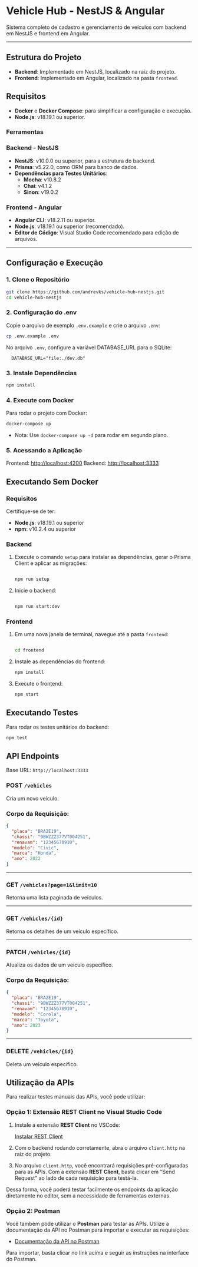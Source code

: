 # Vehicle Hub - NestJS & Angular

Sistema completo de cadastro e gerenciamento de veículos com backend em NestJS e frontend em Angular.

---

## Estrutura do Projeto

- **Backend**: Implementado em NestJS, localizado na raiz do projeto.
- **Frontend**: Implementado em Angular, localizado na pasta `frontend`.

## Requisitos
- **Docker** e **Docker Compose**: para simplificar a configuração e execução.
- **Node.js**: v18.19.1 ou superior.

### Ferramentas

### Backend - NestJS

- **NestJS**: v10.0.0 ou superior, para a estrutura do backend.
- **Prisma**: v5.22.0, como ORM para banco de dados.
- **Dependências para Testes Unitários**:
  - **Mocha**: v10.8.2
  - **Chai**: v4.1.2
  - **Sinon**: v19.0.2

### Frontend - Angular

- **Angular CLI**: v18.2.11 ou superior.
- **Node.js**: v18.19.1 ou superior (recomendado).
- **Editor de Código**: Visual Studio Code recomendado para edição de arquivos.
---

## Configuração e Execução

### 1. Clone o Repositório

```bash
git clone https://github.com/andrevks/vehicle-hub-nestjs.git
cd vehicle-hub-nestjs
```

### 2. Configuração do .env

Copie o arquivo de exemplo `.env.example` e crie o arquivo `.env`:

```bash
cp .env.example .env
```

No arquivo `.env`, configure a variável DATABASE_URL para o SQLite:

```plain
  DATABASE_URL="file:./dev.db"
```

### 3. Instale Dependências

```bash
npm install

```

### 4. Execute com Docker
Para rodar o projeto com Docker:

```bash
docker-compose up
```
- Nota: Use `docker-compose up -d` para rodar em segundo plano.

### 5. Acessando a Aplicação
Frontend: [http://localhost:4200](http://localhost:4200)
Backend: [http://localhost:3333](http://localhost:3333)

## Executando Sem Docker

### Requisitos

Certifique-se de ter:

- **Node.js**: v18.19.1 ou superior
- **npm**: v10.2.4 ou superior

### Backend

1. Execute o comando `setup` para instalar as dependências, gerar o Prisma Client e aplicar as migrações:
    
    ```bash
    
    npm run setup
    ```
    
2. Inicie o backend:
    
    ```bash
    
    npm run start:dev
    ```
    

### Frontend

1. Em uma nova janela de terminal, navegue até a pasta `frontend`:
    
    ```bash
    
    cd frontend
    ```
    
2. Instale as dependências do frontend:
    
    ```bash
    npm install
    ```
    
3. Execute o frontend:
    
    ```bash
    npm start
    ```

## Executando Testes
Para rodar os testes unitários do backend:

```bash
npm test
```

## API Endpoints

Base URL: `http://localhost:3333`

### **POST** `/vehicles`
Cria um novo veículo.

### Corpo da Requisição:

```json
{
  "placa": "BRA2E19",
  "chassi": "9BWZZZ377VT004251",
  "renavam": "12345678910",
  "modelo": "Civic",
  "marca": "Honda",
  "ano": 2022
}

```

---

### **GET** `/vehicles?page=1&limit=10`
Retorna uma lista paginada de veículos.

---

### **GET** `/vehicles/{id}`
Retorna os detalhes de um veículo específico.

---

### **PATCH** `/vehicles/{id}`
Atualiza os dados de um veículo específico.

### Corpo da Requisição:

```json
{
  "placa": "BRA2E19",
  "chassi": "9BWZZZ377VT004251",
  "renavam": "12345678910",
  "modelo": "Corola",
  "marca": "Toyota",
  "ano": 2023
}

```

---

### **DELETE** `/vehicles/{id}`
Deleta um veículo específico.

## Utilização da APIs

Para realizar testes manuais das APIs, você pode utilizar:

### Opção 1: Extensão **REST Client** no Visual Studio Code

1. Instale a extensão **REST Client** no VSCode:

   [Instalar REST Client](https://marketplace.visualstudio.com/items?itemName=humao.rest-client)

2. Com o backend rodando corretamente, abra o arquivo `client.http` na raiz do projeto.

3. No arquivo `client.http`, você encontrará requisições pré-configuradas para as APIs. Com a extensão **REST Client**, basta clicar em "Send Request" ao lado de cada requisição para testá-la.

Dessa forma, você poderá testar facilmente os endpoints da aplicação diretamente no editor, sem a necessidade de ferramentas externas.

### Opção 2: Postman

Você também pode utilizar o **Postman** para testar as APIs. Utilize a documentação da API no Postman para importar e executar as requisições:

- [Documentação da API no Postman](https://documenter.getpostman.com/view/14714590/2sAY545xq5)

Para importar, basta clicar no link acima e seguir as instruções na interface do Postman.

